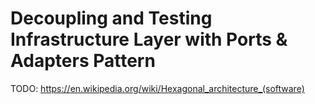 # Decoupling and Testing Infrastructure Layer with Ports & Adapters Pattern

TODO: <https://en.wikipedia.org/wiki/Hexagonal_architecture_(software)>
